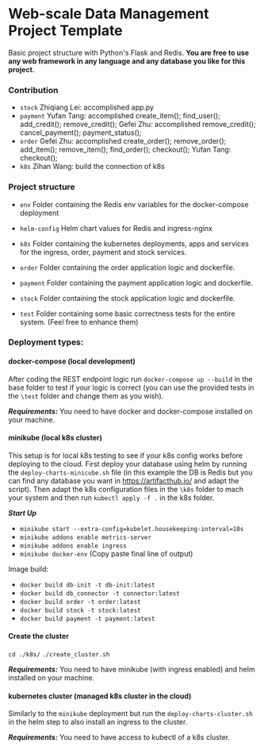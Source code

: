 # Web-scale Data Management Project Template

Basic project structure with Python's Flask and Redis. 
**You are free to use any web framework in any language and any database you like for this project.**
### Contribution
* `stock`
  Zhiqiang Lei: accomplished app.py
* `payment`
  Yufan Tang: accomplished create_item(); find_user(); add_credit(); remove_credit();
  Gefei Zhu: accomplished remove_credit(); cancel_payment(); payment_status();
* `order`
  Gefei Zhu: accomplished create_order(); remove_order(); add_item(); remove_item(); find_order(); checkout();
  Yufan Tang: checkout();
* `k8s`
  Zihan Wang: build the connection of k8s
  
### Project structure

* `env`
    Folder containing the Redis env variables for the docker-compose deployment
    
* `helm-config` 
   Helm chart values for Redis and ingress-nginx
        
* `k8s`
    Folder containing the kubernetes deployments, apps and services for the ingress, order, payment and stock services.
    
* `order`
    Folder containing the order application logic and dockerfile. 
    
* `payment`
    Folder containing the payment application logic and dockerfile. 

* `stock`
    Folder containing the stock application logic and dockerfile. 

* `test`
    Folder containing some basic correctness tests for the entire system. (Feel free to enhance them)

### Deployment types:

#### docker-compose (local development)

After coding the REST endpoint logic run `docker-compose up --build` in the base folder to test if your logic is correct
(you can use the provided tests in the `\test` folder and change them as you wish). 

***Requirements:*** You need to have docker and docker-compose installed on your machine.

#### minikube (local k8s cluster)

This setup is for local k8s testing to see if your k8s config works before deploying to the cloud. 
First deploy your database using helm by running the `deploy-charts-minicube.sh` file (in this example the DB is Redis 
but you can find any database you want in https://artifacthub.io/ and adapt the script). Then adapt the k8s configuration files in the
`\k8s` folder to mach your system and then run `kubectl apply -f .` in the k8s folder. 

***Start Up***
* ```minikube start --extra-config=kubelet.housekeeping-interval=10s```
* ```minikube addons enable metrics-server```
* ```minikube addons enable ingress```
* ```minikube docker-env``` (Copy paste final line of output) 

Image build:
* ```docker build db-init -t db-init:latest ```
* ```docker build db_connector -t connector:latest```
* ```docker build order -t order:latest```
* ```docker build stock -t stock:latest```
* ```docker build payment -t payment:latest```

#### Create the cluster
```cd ./k8s/```
```./create_cluster.sh```

***Requirements:*** You need to have minikube (with ingress enabled) and helm installed on your machine.

#### kubernetes cluster (managed k8s cluster in the cloud)

Similarly to the `minikube` deployment but run the `deploy-charts-cluster.sh` in the helm step to also install an ingress to the cluster. 

***Requirements:*** You need to have access to kubectl of a k8s cluster.
